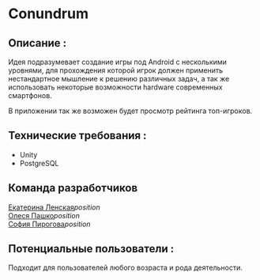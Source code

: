# Conundrum

<h2>Описание :</h2>
<p>Идея подразумевает создание игры под Android с несколькими уровнями, для прохождения которой игрок должен применить нестандартное мышление к решению различных задач, а так же использовать некоторые возможности hardware современных смартфонов. 
<p>В приложении так же возможен будет просмотр рейтинга топ-игроков.

<h2>Технические требования :</h2>
<ul>
<li>Unity</li>
<li>PostgreSQL</li>
</ul>

<h2>Команда разработчиков</h2>
<a href="https://github.com/YaJProgrammist">Екатерина Ленская</a><i>position</i>
<br><a href="https://github.com/OlesiaPashko">Олеся Пашко</a><i>position</i>
<br><a href="https://github.com/Pyrohova">София Пирогова</a><i>position</i>

<h2>Потенциальные пользователи :</h2>
<p>Подходит для пользователей любого возраста и рода деятельности.
